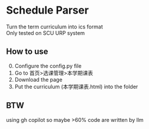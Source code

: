 # Schedule Parser
Turn the term curriculum into ics format  
Only tested on SCU URP system  

## How to use
0. Configure the config.py file
1. Go to 首页>选课管理>本学期课表
2. Download the page
3. Put the curriculum (本学期课表.html) into the folder

## BTW
using gh copilot so maybe >60% code are written by llm
